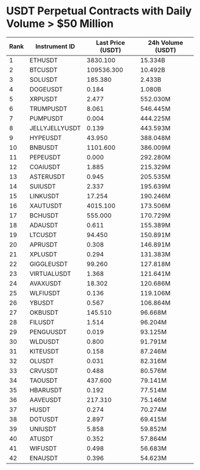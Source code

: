 # USDT Perpetual Contracts with Daily Volume > $50 Million

| Rank | Instrument ID | Last Price (USDT) | 24h Volume (USDT) |
|------|---------------|-------------------|-------------------|
| 1 | ETHUSDT | 3830.100 | 15.334B |
| 2 | BTCUSDT | 109536.300 | 10.492B |
| 3 | SOLUSDT | 185.380 | 2.433B |
| 4 | DOGEUSDT | 0.184 | 1.080B |
| 5 | XRPUSDT | 2.477 | 552.030M |
| 6 | TRUMPUSDT | 8.061 | 546.445M |
| 7 | PUMPUSDT | 0.004 | 444.225M |
| 8 | JELLYJELLYUSDT | 0.139 | 443.593M |
| 9 | HYPEUSDT | 43.950 | 388.048M |
| 10 | BNBUSDT | 1101.600 | 386.009M |
| 11 | PEPEUSDT | 0.000 | 292.280M |
| 12 | COAIUSDT | 1.885 | 215.329M |
| 13 | ASTERUSDT | 0.945 | 205.535M |
| 14 | SUIUSDT | 2.337 | 195.639M |
| 15 | LINKUSDT | 17.254 | 190.246M |
| 16 | XAUTUSDT | 4015.100 | 173.506M |
| 17 | BCHUSDT | 555.000 | 170.729M |
| 18 | ADAUSDT | 0.611 | 155.389M |
| 19 | LTCUSDT | 94.450 | 150.891M |
| 20 | APRUSDT | 0.308 | 146.891M |
| 21 | XPLUSDT | 0.294 | 131.383M |
| 22 | GIGGLEUSDT | 99.260 | 127.818M |
| 23 | VIRTUALUSDT | 1.368 | 121.641M |
| 24 | AVAXUSDT | 18.302 | 120.686M |
| 25 | WLFIUSDT | 0.136 | 119.106M |
| 26 | YBUSDT | 0.567 | 106.864M |
| 27 | OKBUSDT | 145.510 | 96.668M |
| 28 | FILUSDT | 1.514 | 96.204M |
| 29 | PENGUUSDT | 0.019 | 93.125M |
| 30 | WLDUSDT | 0.800 | 91.791M |
| 31 | KITEUSDT | 0.158 | 87.246M |
| 32 | OLUSDT | 0.031 | 82.316M |
| 33 | CRVUSDT | 0.488 | 80.576M |
| 34 | TAOUSDT | 437.600 | 79.141M |
| 35 | HBARUSDT | 0.192 | 77.514M |
| 36 | AAVEUSDT | 217.310 | 75.146M |
| 37 | HUSDT | 0.274 | 70.274M |
| 38 | DOTUSDT | 2.897 | 69.415M |
| 39 | UNIUSDT | 5.858 | 59.852M |
| 40 | ATUSDT | 0.352 | 57.864M |
| 41 | WIFUSDT | 0.498 | 56.683M |
| 42 | ENAUSDT | 0.396 | 54.623M |
